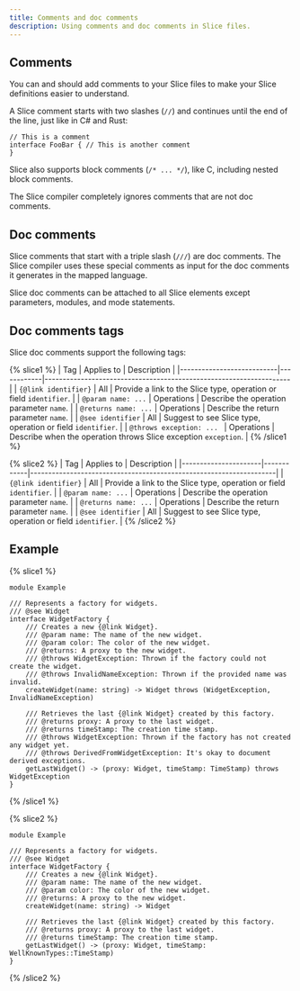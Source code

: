```yaml
---
title: Comments and doc comments
description: Using comments and doc comments in Slice files.
---
```


## Comments

You can and should add comments to your Slice files to make your Slice definitions easier to understand.

A Slice comment starts with two slashes (`//`) and continues until the end of the line, just like in C# and Rust:

```slice
// This is a comment
interface FooBar { // This is another comment
}
```

Slice also supports block comments (`/* ... */`), like C, including nested block comments.

The Slice compiler completely ignores comments that are not doc comments.

## Doc comments

Slice comments that start with a triple slash (`///`) are doc comments. The Slice compiler uses these special comments
as input for the doc comments it generates in the mapped language.

Slice doc comments can be attached to all Slice elements except parameters, modules, and mode statements.

## Doc comments tags

Slice doc comments support the following tags:

{% slice1 %}
| Tag                       | Applies to | Description                                                        |
|---------------------------|------------|--------------------------------------------------------------------|
| `{@link identifier}`      | All        | Provide a link to the Slice type, operation or field `identifier`. |
| `@param name: ...`        | Operations | Describe the operation parameter `name`.                           |
| `@returns name: ...`      | Operations | Describe the return parameter `name`.                              |
| `@see identifier`         | All        | Suggest to see Slice type, operation or field `identifier`.        |
| `@throws exception: ... ` | Operations | Describe when the operation throws Slice exception `exception`.    |
{% /slice1 %}

{% slice2 %}
| Tag                  | Applies to | Description                                                        |
|----------------------|------------|--------------------------------------------------------------------|
| `{@link identifier}` | All        | Provide a link to the Slice type, operation or field `identifier`. |
| `@param name: ...`   | Operations | Describe the operation parameter `name`.                           |
| `@returns name: ...` | Operations | Describe the return parameter `name`.                              |
| `@see identifier`    | All        | Suggest to see Slice type, operation or field `identifier`.        |
{% /slice2 %}

## Example

{% slice1 %}
```slice  {% addMode=true %}
module Example

/// Represents a factory for widgets.
/// @see Widget
interface WidgetFactory {
    /// Creates a new {@link Widget}.
    /// @param name: The name of the new widget.
    /// @param color: The color of the new widget.
    /// @returns: A proxy to the new widget.
    /// @throws WidgetException: Thrown if the factory could not create the widget.
    /// @throws InvalidNameException: Thrown if the provided name was invalid.
    createWidget(name: string) -> Widget throws (WidgetException, InvalidNameException)

    /// Retrieves the last {@link Widget} created by this factory.
    /// @returns proxy: A proxy to the last widget.
    /// @returns timeStamp: The creation time stamp.
    /// @throws WidgetException: Thrown if the factory has not created any widget yet.
    /// @throws DerivedFromWidgetException: It's okay to document derived exceptions.
    getLastWidget() -> (proxy: Widget, timeStamp: TimeStamp) throws WidgetException
}
```
{% /slice1 %}

{% slice2 %}
```slice
module Example

/// Represents a factory for widgets.
/// @see Widget
interface WidgetFactory {
    /// Creates a new {@link Widget}.
    /// @param name: The name of the new widget.
    /// @param color: The color of the new widget.
    /// @returns: A proxy to the new widget.
    createWidget(name: string) -> Widget

    /// Retrieves the last {@link Widget} created by this factory.
    /// @returns proxy: A proxy to the last widget.
    /// @returns timeStamp: The creation time stamp.
    getLastWidget() -> (proxy: Widget, timeStamp: WellKnownTypes::TimeStamp)
}
```
{% /slice2 %}
